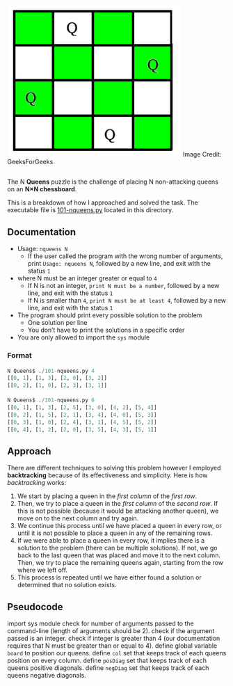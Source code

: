 <img src="https://github.com/ajipelumi/alx-higher_level_programming/blob/dd89a00435fdf4172c36431afc9237fd372315c9/images/n-queens.png" alt="N Queens" width="400">
Image Credit: GeeksForGeeks

##

The N **Queens** puzzle is the challenge of placing N non-attacking queens on an **N×N chessboard**.

This is a breakdown of how I approached and solved the task. The executable file is [101-nqueens.py](https://github.com/ajipelumi/alx-higher_level_programming/blob/dd89a00435fdf4172c36431afc9237fd372315c9/0x08-python-more_classes/101-nqueens.py) located in this directory.

## Documentation
- Usage: `nqueens N`
  - If the user called the program with the wrong number of arguments, print `Usage: nqueens N`, followed by a new line, and exit with the status `1`
- where N must be an integer greater or equal to `4`
  - If N is not an integer, `print N must be a number`, followed by a new line, and exit with the status `1`
  - If N is smaller than `4`, `print N must be at least 4`, followed by a new line, and exit with the status `1`
- The program should print every possible solution to the problem
  - One solution per line
  - You don’t have to print the solutions in a specific order
- You are only allowed to import the `sys` module

### Format
```python
N Queens$ ./101-nqueens.py 4
[[0, 1], [1, 3], [2, 0], [3, 2]]
[[0, 2], [1, 0], [2, 3], [3, 1]]

N Queens$ ./101-nqueens.py 6
[[0, 1], [1, 3], [2, 5], [3, 0], [4, 2], [5, 4]]
[[0, 2], [1, 5], [2, 1], [3, 4], [4, 0], [5, 3]]
[[0, 3], [1, 0], [2, 4], [3, 1], [4, 5], [5, 2]]
[[0, 4], [1, 2], [2, 0], [3, 5], [4, 3], [5, 1]]
```

## Approach
There are different techniques to solving this problem however I employed **backtracking** because of its effectiveness and simplicity.
Here is how *backtracking* works:
1. We start by placing a queen in the *first column* of the *first row*.
2. Then, we try to place a queen in the *first column* of the *second row*.
If this is not possible (because it would be attacking another queen), we move on to the next column and try again.
3. We continue this process until we have placed a queen in every row, or until it is not possible to place a queen in any of the remaining rows.
4. If we were able to place a queen in every row, it implies there is a solution to the problem (there can be multiple solutions).
If not, we go back to the last queen that was placed and move it to the next column. Then, we try to place the remaining queens again,
starting from the row where we left off.
5. This process is repeated until we have either found a solution or determined that no solution exists.

## Pseudocode
import sys module
check for number of arguments passed to the command-line (length of arguments should be 2).
check if the argument passed is an integer.
check if integer is greater than 4 (our documentation requires that N must be greater than or equal to 4).
define global variable `board` to position our queens.
define `col` set that keeps track of each queens position on every column.
define `posDiag` set that keeps track of each queens positive diagonals.
define `negDiag` set that keeps track of each queens negative diagonals.
